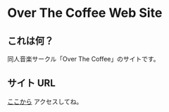 # Over The Coffee Web Site

## これは何？

同人音楽サークル「Over The Coffee」のサイトです。

## サイト URL

[ここから](https://overthecoffee.net) アクセスしてね。

<!-- ## Project setup

```
npm install
```

### Compiles and hot-reloads for development

```
npm run serve
```

### Compiles and minifies for production

```
npm run build
```

### Lints and fixes files

```
npm run lint
```

### Customize configuration

See [Configuration Reference](https://cli.vuejs.org/config/). -->
